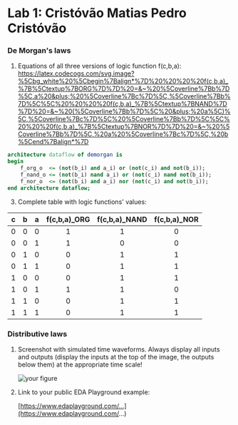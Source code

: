 # Lab 1: Cristóvão Matias Pedro Cristóvão

### De Morgan's laws

1. Equations of all three versions of logic function f(c,b,a):
https://latex.codecogs.com/svg.image?%5Cbg_white%20%5Cbegin%7Balign*%7D%20%20%20%20f(c,b,a)_%7B%5Ctextup%7BORG%7D%7D%20=&~%20%5Coverline%7Bb%7D%5C,a%20&plus;%20%5Coverline%7Bc%7D%5C,%5Coverline%7Bb%7D%5C%5C%20%20%20%20f(c,b,a)_%7B%5Ctextup%7BNAND%7D%7D%20=&~%20(%5Coverline%7Bb%7D%5C%20&plus;%20a%5C)%5C,%5Coverline%7Bc%7D%5C%20%5Coverline%7Bb%7D%5C%5C%20%20%20f(c,b,a)_%7B%5Ctextup%7BNOR%7D%7D%20=&~%20%5Coverline%7Bb%7D%5C,%20a%20%5Coverline%7Bc%7D%5C,%20b%5Cend%7Balign*%7D
```vhdl
architecture dataflow of demorgan is
begin
    f_org_o  <= (not(b_i) and a_i) or (not(c_i) and not(b_i));
    f_nand_o <= (not(b_i) nand a_i) or (not(c_i) nand not(b_i));
    f_nor_o  <= (not(b_i) and a_i) nor (not(c_i) and not(b_i));
end architecture dataflow;
```

3. Complete table with logic functions' values:

| **c** | **b** |**a** | **f(c,b,a)_ORG** | **f(c,b,a)_NAND** | **f(c,b,a)_NOR** |
| :-: | :-: | :-: | :-: | :-: | :-: |
| 0 | 0 | 0 | 1 | 1 | 0 |
| 0 | 0 | 1 | 1 | 0 | 0 |
| 0 | 1 | 0 | 0 | 1 | 1 |
| 0 | 1 | 1 | 0 | 1 | 1 |
| 1 | 0 | 0 | 0 | 1 | 1 |
| 1 | 0 | 1 | 1 | 1 | 0 |
| 1 | 1 | 0 | 0 | 1 | 1 |
| 1 | 1 | 1 | 0 | 1 | 1 |

### Distributive laws

1. Screenshot with simulated time waveforms. Always display all inputs and outputs (display the inputs at the top of the image, the outputs below them) at the appropriate time scale!

   ![your figure]()

2. Link to your public EDA Playground example:

   [https://www.edaplayground.com/...](https://www.edaplayground.com/...)
